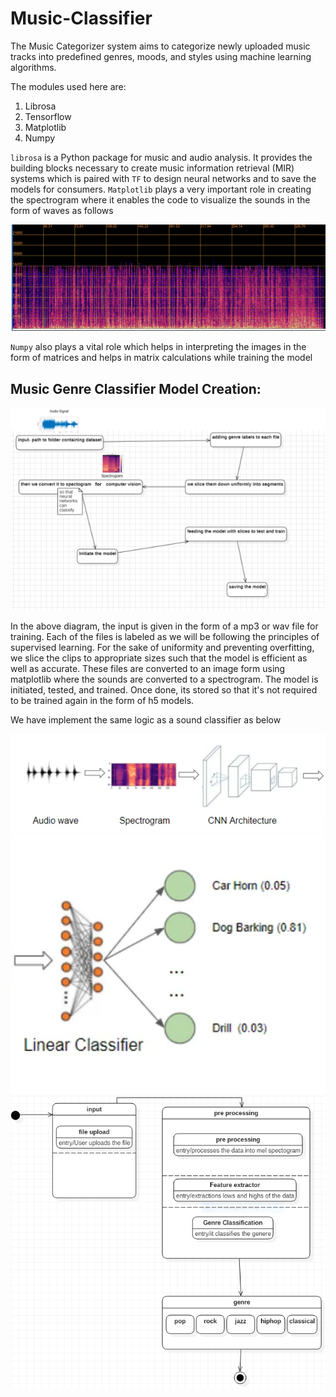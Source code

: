 # Music-Classifier
The Music Categorizer system aims to categorize newly uploaded music tracks into predefined genres, moods, and styles using machine learning algorithms.

The modules used here are:
1. Librosa
2. Tensorflow
3. Matplotlib
4. Numpy

`librosa` is a Python package for music and audio analysis. It provides the building blocks necessary to create music information retrieval (MIR) systems which is paired with `TF` to design neural networks and to save the models for consumers.
`Matplotlib` plays a very important role in creating the spectrogram where it enables the code to visualize the sounds in the form of waves as follows

![Music Spectrogram Sampel](Images/image9.png)

`Numpy` also plays a vital role which helps in interpreting the images in the form  of matrices and helps in matrix calculations while training the model

## Music Genre Classifier Model Creation:

![Working of the model](Images/image4.png)

In the above diagram, the input is given in the form of a mp3 or wav file for training. Each of the files is labeled as we will be following the principles of supervised learning. For the sake of uniformity and preventing overfitting, we slice the clips to appropriate sizes such that the model is efficient as well as accurate. These files are converted to an image form using matplotlib where the sounds are converted to a spectrogram. The model is initiated, tested, and trained. Once done, its stored so that it's not required to be trained again in the form of h5 models.

We have implement the same logic as a sound classifier as below

![Sound Classifier Training](Images/image23.png)![](Images/image8.png)
![Music Metadata Analysis](Images/image1.png)


